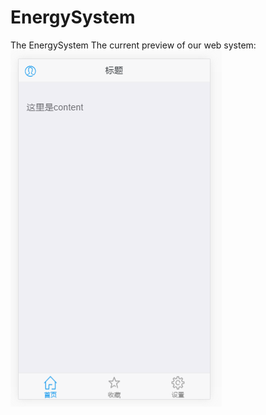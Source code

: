 # EnergySystem
The EnergySystem
The current preview of our web system:
![Image text](https://raw.githubusercontent.com/hongmaju/light7Local/master/img/productShow/20170518152848.png)
